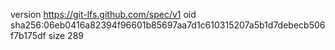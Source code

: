version https://git-lfs.github.com/spec/v1
oid sha256:06eb0416a82394f96601b85697aa7d1c610315207a5b1d7debecb506f7b175df
size 289
